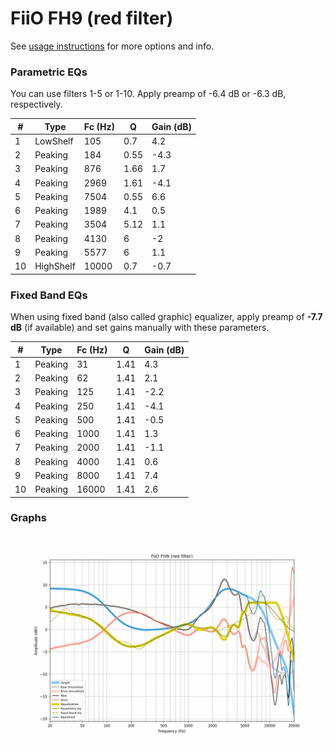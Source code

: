 # FiiO FH9 (red filter)
See [usage instructions](https://github.com/jaakkopasanen/AutoEq#usage) for more options and info.

### Parametric EQs
You can use filters 1-5 or 1-10. Apply preamp of -6.4 dB or -6.3 dB, respectively.

|   # | Type      |   Fc (Hz) |    Q |   Gain (dB) |
|-----|-----------|-----------|------|-------------|
|   1 | LowShelf  |       105 | 0.7  |         4.2 |
|   2 | Peaking   |       184 | 0.55 |        -4.3 |
|   3 | Peaking   |       876 | 1.66 |         1.7 |
|   4 | Peaking   |      2969 | 1.61 |        -4.1 |
|   5 | Peaking   |      7504 | 0.55 |         6.6 |
|   6 | Peaking   |      1989 | 4.1  |         0.5 |
|   7 | Peaking   |      3504 | 5.12 |         1.1 |
|   8 | Peaking   |      4130 | 6    |        -2   |
|   9 | Peaking   |      5577 | 6    |         1.1 |
|  10 | HighShelf |     10000 | 0.7  |        -0.7 |

### Fixed Band EQs
When using fixed band (also called graphic) equalizer, apply preamp of **-7.7 dB** (if available) and set gains manually with these parameters.

|   # | Type    |   Fc (Hz) |    Q |   Gain (dB) |
|-----|---------|-----------|------|-------------|
|   1 | Peaking |        31 | 1.41 |         4.3 |
|   2 | Peaking |        62 | 1.41 |         2.1 |
|   3 | Peaking |       125 | 1.41 |        -2.2 |
|   4 | Peaking |       250 | 1.41 |        -4.1 |
|   5 | Peaking |       500 | 1.41 |        -0.5 |
|   6 | Peaking |      1000 | 1.41 |         1.3 |
|   7 | Peaking |      2000 | 1.41 |        -1.1 |
|   8 | Peaking |      4000 | 1.41 |         0.6 |
|   9 | Peaking |      8000 | 1.41 |         7.4 |
|  10 | Peaking |     16000 | 1.41 |         2.6 |

### Graphs
![](./FiiO%20FH9%20(red%20filter).png)
